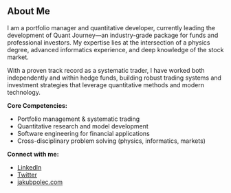 ## About Me

I am a portfolio manager and quantitative developer, currently leading the development of Quant Journey—an industry-grade package for funds and professional investors. My expertise lies at the intersection of a physics degree, advanced informatics experience, and deep knowledge of the stock market.

With a proven track record as a systematic trader, I have worked both independently and within hedge funds, building robust trading systems and investment strategies that leverage quantitative methods and modern technology.

**Core Competencies:**
- Portfolio management & systematic trading
- Quantitative research and model development
- Software engineering for financial applications
- Cross-disciplinary problem solving (physics, informatics, markets)

**Connect with me:**
- [LinkedIn](https://www.linkedin.com/in/jakubpolec)
- [Twitter](https://twitter.com/jakubpolec)
- [jakubpolec.com](https://jakubpolec.com)
